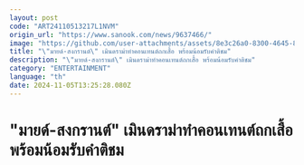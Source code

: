 ```yaml
---
layout: post
code: "ART24110513217L1NVM"
origin_url: "https://www.sanook.com/news/9637466/"
image: "https://github.com/user-attachments/assets/8e3c26a0-8300-4645-8799-e8cb93349f5e"
title: "\"มายด์-สงกรานต์\" เมินดราม่าทำคอนเทนต์ถกเสื้อ พร้อมน้อมรับคำติชม"
description: "\"มายด์-สงกรานต์\" เมินดราม่าทำคอนเทนต์ถกเสื้อ พร้อมน้อมรับคำติชม"
category: "ENTERTAINMENT"
language: "th"
date: 2024-11-05T13:25:28.080Z
---
```


# "มายด์-สงกรานต์" เมินดราม่าทำคอนเทนต์ถกเสื้อ พร้อมน้อมรับคำติชม
